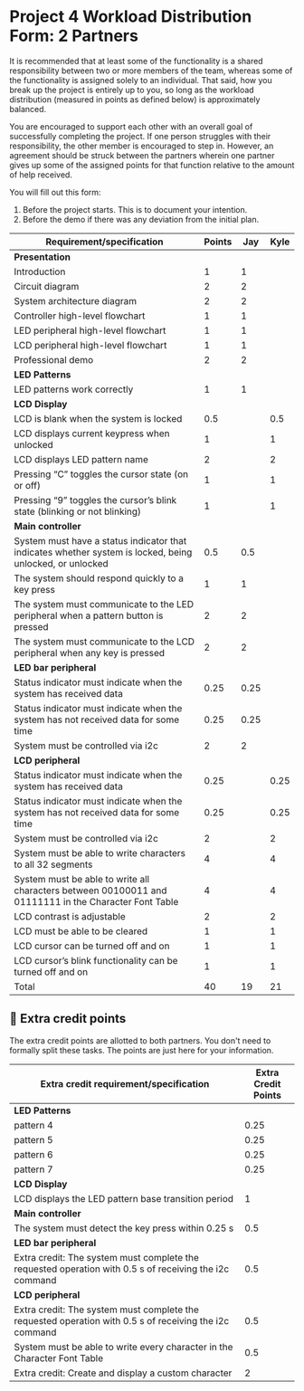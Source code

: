 # Project 4 Workload Distribution Form: 2 Partners

It is recommended that at least some of the functionality is a shared responsibility between two or more members of the team, whereas some of the functionality is assigned solely to an individual. That said, how you break up the project is entirely up to you, so long as the workload distribution (measured in points as defined below) is approximately balanced.

You are encouraged to support each other with an overall goal of successfully completing the project. If one person struggles with their responsibility, the other member is encouraged to step in. However, an agreement should be struck between the partners wherein one partner gives up some of the assigned points for that function relative to the amount of help received.  

You will fill out this form:
1. Before the project starts. This is to document your intention. 
2. Before the demo if there was any deviation from the initial plan.

| Requirement/specification                                                                                | Points | Jay       | Kyle      |
|----------------------------------------------------------------------------------------------------------|--------|-----------|-----------|
| **Presentation**                                                                                         |        |           |           |
| Introduction                                                                                             | 1      |    1      |           |
| Circuit diagram                                                                                          | 2      |    2      |           |
| System architecture diagram                                                                              | 2      |    2      |           |
| Controller high-level flowchart                                                                          | 1      |    1      |           |
| LED peripheral high-level flowchart                                                                      | 1      |    1      |           |
| LCD peripheral high-level flowchart                                                                      | 1      |    1      |           |
| Professional demo                                                                                        | 2      |    2      |           |
| **LED Patterns**                                                                                         |        |           |           |
| LED patterns work correctly                                                                              | 1      |    1      |           |
| **LCD Display**                                                                                          |        |           |           |
| LCD is blank when the system is locked                                                                   | 0.5    |           |    0.5    |
| LCD displays current keypress when unlocked                                                              | 1      |           |    1      |
| LCD displays  LED pattern name                                                                           | 2      |           |    2      |
| Pressing “C” toggles the cursor state (on or off)                                                        | 1      |           |    1      |
| Pressing “9” toggles the cursor’s blink state (blinking or not blinking)                                 | 1      |           |    1      |
| **Main controller**                                                                                      |        |           |           |
| System must have a status indicator that indicates whether system is locked, being unlocked, or unlocked | 0.5    |    0.5    |           |
| The system should respond quickly to a key press                                                         | 1      |    1      |           |
| The system must communicate to the LED peripheral when a pattern button is pressed                       | 2      |    2      |           |
| The system must communicate to the LCD peripheral when any key is pressed                                | 2      |    2      |           |
| **LED bar peripheral**                                                                                   |        |           |           |
| Status indicator must indicate when the system has received data                                         | 0.25   |    0.25   |           |
| Status indicator must indicate when the system has not received data for some time                       | 0.25   |    0.25   |           |
| System must be controlled via i2c                                                                        | 2      |    2      |           |
| **LCD peripheral**                                                                                       |        |           |           |
| Status indicator must indicate when the system has received data                                         | 0.25   |           |    0.25   |
| Status indicator must indicate when the system has not received data for some time                       | 0.25   |           |    0.25   |
| System must be controlled via i2c                                                                        | 2      |           |    2      |
| System must be able to write characters to all 32 segments                                               | 4      |           |    4      |
| System must be able to write all characters between 00100011 and 01111111 in the Character Font Table    | 4      |           |    4      |
| LCD contrast is adjustable                                                                               | 2      |           |    2      |
| LCD must be able to be cleared                                                                           | 1      |           |    1      |
| LCD cursor can be turned off and on                                                                      | 1      |           |    1      |
| LCD cursor’s blink functionality can be turned off and on                                                | 1      |           |    1      |
| Total                                                                                                    | 40     |    19     |    21     |


## 🚀 Extra credit points
The extra credit points are allotted to both partners. You don't need to formally split these tasks. The points are just here for your information.

| Extra credit requirement/specification                                                                   | Extra Credit Points |
|----------------------------------------------------------------------------------------------------------|---------------------|
| **LED Patterns**                                                                                         |                     |
| pattern 4                                                                                                | 0.25                |
| pattern 5                                                                                                | 0.25                |
| pattern 6                                                                                                | 0.25                |
| pattern 7                                                                                                | 0.25                |
| **LCD Display**                                                                                          |                     |
| LCD displays the LED pattern base transition period                                                      | 1                   |
| **Main controller**                                                                                      |                     |
| The system must detect the key press within 0.25 s                                                       | 0.5                 |
| **LED bar peripheral**                                                                                   |                     |
| Extra credit: The system must complete the requested operation with 0.5 s of receiving the i2c command   | 0.5                 |
| **LCD peripheral**                                                                                       |                     |
| Extra credit: The system must complete the requested operation with 0.5 s of receiving the i2c command   | 0.5                 |
| System must be able to write every character in the Character Font Table                                 | 0.5                 |
| Extra credit: Create and display a custom character                                                      | 2                   |